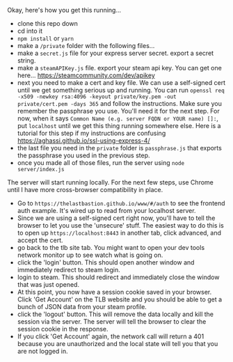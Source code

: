 Okay, here's how you get this running...

- clone this repo down
- cd into it
- `npm install` or `yarn`
- make a `/private` folder with the following files...
- make a `secret.js` file for your express server secret. export a secret string.
- make a `steamAPIKey.js` file. export your steam api key. You can get one here... https://steamcommunity.com/dev/apikey
- next you need to make a cert and key file. We can use a self-signed cert until we get something serious up and running. You can run `openssl req -x509 -newkey rsa:4096 -keyout private/key.pem -out private/cert.pem -days 365` and follow the instructions. Make sure you remember the passphrase you use. You'll need it for the next step. For now, when it says `Common Name (e.g. server FQDN or YOUR name) []:`, put `localhost` until we get this thing running somewhere else. Here is a tutorial for this step if my instructions are confusing https://aghassi.github.io/ssl-using-express-4/
- the last file you need in the `private` folder is `passphrase.js` that exports the passphrase you used in the previous step.
- once you made all of those files, run the server using `node server/index.js`

The server will start running locally. For the next few steps, use Chrome until I have more cross-browser compatibility in place.
- Go to `https://thelastbastion.github.io/www/#/auth` to see the frontend auth example. It's wired up to read from your localhost server.
- Since we are using a self-signed cert right now, you'll have to tell the browser to let you use the 'unsecure' stuff. The easiest way to do this is to open up `https://localhost:8443` in another tab, click advanced, and accept the cert.
- go back to the tlb site tab. You might want to open your dev tools network monitor up to see watch what is going on.
- click the 'login' button. This should open another window and immediately redirect to steam login.
- login to steam. This should redirect and immediately close the window that was just opened.
- At this point, you now have a session cookie saved in your browser. Click 'Get Account' on the TLB website and you should be able to get a bunch of JSON data from your steam profile.
- click the 'logout' button. This will remove the data locally and kill the session via the server. The server will tell the browser to clear the session cookie in the response.
- If you click 'Get Account' again, the network call will return a 401 because you are unauthorized and the local state will tell you that you are not logged in.
